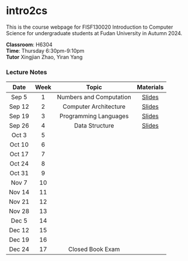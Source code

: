 # intro2cs

This is the course webpage for FISF130020 Introduction to Computer Science for undergraduate students at Fudan University in Autumn 2024.

**Classroom**: H6304  
**Time**: Thursday 6:30pm-9:10pm  
**Tutor** Xingjian Zhao, Yiran Yang  

### Lecture Notes

| Date | Week | Topic | Materials |
|:---------:|:---------:|:---------:|:------------------:|
| Sep 5  |  1 | Numbers and Computation | [Slides](slides/L1-Numbers_and_Computation.pdf)  |
| Sep 12 |  2 | Computer Architecture | [Slides](slides/L2-Arch.pdf)  |
| Sep 19 |  3 | Programming Languages | [Slides](slides/L2-PL.pdf)  |
| Sep 26 |  4 | Data Structure | [Slides](slides/L4-DataStuctures.pdf)  |
| Oct 3  |  5 |   |   |
| Oct 10 |  6 |   |   |
| Oct 17 |  7 |   |   |
| Oct 24 |  8 |   |   |
| Oct 31 |  9 |   |   |
| Nov 7  | 10 |   |   |
| Nov 14 | 11 |   |   |
| Nov 21 | 12 |   |   |
| Nov 28 | 13 |   |   |
| Dec 5  | 14 |   |   |
| Dec 12 | 15 |   |   |
| Dec 19 | 16 |   |   |
| Dec 24 | 17 | Closed Book Exam  | |

